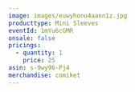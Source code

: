 ```yaml
---
image: images/euwyhonu4aann1z.jpg
producttype: Mini Sleeves
eventId: 1mYu6cGMR
onsale: false
pricings:
  - quantity: 1
    price: 25
asin: s-9wy96-Pj4
merchandise: comiket
---
```

